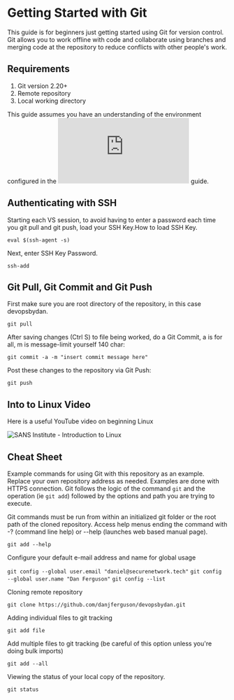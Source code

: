 # Getting Started with Git

This guide is for beginners just getting started using Git for version control. Git allows you to work offline with code and collaborate using branches and merging code at the repository to reduce conflicts with other people's work.

## Requirements

1. Git version 2.20+
2. Remote repository
3. Local working directory

This guide assumes you have an understanding of the environment configured in the ![Windows DevOps System Setup](https://github.com/danjferguson/devopsbydan/blob/master/how-to/setup-win-devops.md) guide.

## Authenticating with SSH

Starting each VS session, to avoid having to enter a password each time you git pull and git push, load your SSH Key.How to load SSH Key.

`eval $(ssh-agent -s)`

Next, enter SSH Key Password.

`ssh-add`

## Git Pull, Git Commit and Git Push

First make sure you are root directory of the repository, in this case devopsbydan.

`git pull`

After saving changes (Ctrl S) to file being worked, do a Git Commit, a is for all, m is message-limit yourself 140 char: 

`git commit -a -m "insert commit message here"`

Post these changes to the repository via Git Push: 

`git push`

## Into to Linux Video

Here is a useful YouTube video on beginning Linux

![SANS Institute - Introduction to Linux](https://www.youtube.com/watch?v=bU3ZnRt5qNk)

## Cheat Sheet

Example commands for using Git with this repository as an example. Replace your own repository address as needed. Examples are done with HTTPS connection. Git follows the logic of the command `git` and the operation (ie `git add`) followed by the options and path you are trying to execute.

Git commands must be run from within an initialized git folder or the root path of the cloned repository. Access help menus ending the command with -? (command line help) or --help (launches web based manual page).

`git add --help`

Configure your default e-mail address and name for global usage

`git config --global user.email "daniel@securenetwork.tech"`
`git config --global user.name "Dan Ferguson"`
`git config --list`

Cloning remote repository

`git clone https://github.com/danjferguson/devopsbydan.git`

Adding individual files to git tracking

`git add file`

Add multiple files to git tracking (be careful of this option unless you're doing bulk imports)

`git add --all`

Viewing the status of your local copy of the repository.

`git status`